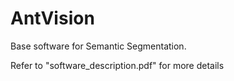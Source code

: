 # AntVision
Base software for Semantic Segmentation.

Refer to "software_description.pdf" for more details
